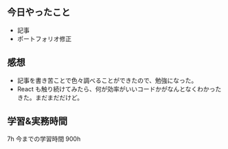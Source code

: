 ## 今日やったこと

- 記事
- ポートフォリオ修正

## 感想

- 記事を書き苦ことで色々調べることができたので、勉強になった。
- React も触り続けてみたら、何が効率がいいコードかがなんとなくわかったきた。まだまだだけど。

## 学習&実務時間

7h
今までの学習時間 900h
